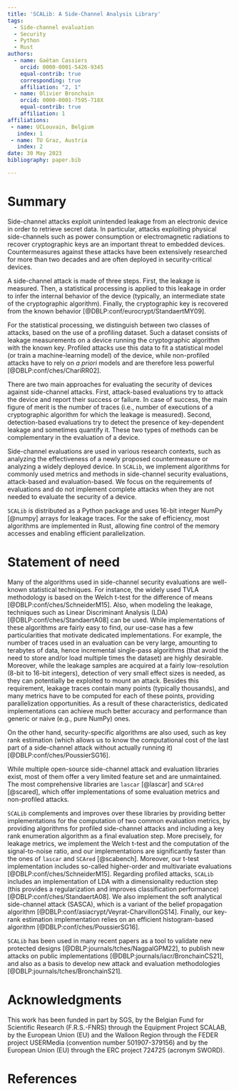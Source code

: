 ```yaml
---
title: 'SCALib: A Side-Channel Analysis Library'
tags:
  - Side-channel evaluation
  - Security
  - Python
  - Rust
authors:
  - name: Gaëtan Cassiers
    orcid: 0000-0001-5426-9345
    equal-contrib: true
    corresponding: true
    affiliation: "2, 1"
  - name: Olivier Bronchain
    orcid: 0000-0001-7595-718X
    equal-contrib: true
    affiliation: 1
affiliations:
 - name: UCLouvain, Belgium
   index: 1
 - name: TU Graz, Austria
   index: 2
date: 30 May 2023
bibliography: paper.bib

---
```


# Summary

Side-channel attacks exploit unintended leakage from an electronic device in
order to retrieve secret data.
In particular, attacks exploiting physical side-channels such as power
consumption or electromagnetic radiations to recover cryptographic keys are an
important threat to embedded devices.
Countermeasures against these attacks have been extensively researched for more
than two decades and are often deployed in security-critical devices.

A side-channel attack is made of three steps. First, the leakage is measured.
Then, a statistical processing is applied to this leakage in order to infer the
internal behavior of the device (typically, an intermediate state of the
cryptographic algorithm). Finally, the cryptographic key is recovered from the
known behavior [@DBLP:conf/eurocrypt/StandaertMY09].

For the statistical processing, we distinguish between two classes of attacks,
based on the use of a profiling dataset.
Such a dataset consists of leakage measurements on a device running the
cryptographic algorithm with the known key.
Profiled attacks use this data to fit a statistical model (or train a
machine-learning model) of the device, while non-profiled attacks have to rely
on *a priori* models and are therefore less powerful [@DBLP:conf/ches/ChariRR02].

There are two main approaches for evaluating the security of devices against side-channel attacks.
First, attack-based evaluations try to attack the device and report their success or failure.
In case of success, the main figure of merit is the number of traces (i.e.,
number of executions of a cryptographic algorithm for which the leakage is
measured).
Second, detection-based evaluations try to detect the presence of key-dependent
leakage and sometimes quantify it.
These two types of methods can be complementary in the evaluation of a device.

Side-channel evaluations are used in various research contexts, such as
analyzing the effectiveness of a newly proposed countermeasure or analyzing a
widely deployed device.
In `SCALib`, we implement algorithms for commonly used metrics and methods in
side-channel security evaluations, attack-based and evaluation-based.
We focus on the requirements of evaluations and do not implement
complete attacks when they are not needed to evaluate the security of a device.

`SCALib` is distributed as a Python package and uses 16-bit integer NumPy [@numpy] arrays
for leakage traces.
For the sake of efficiency, most algorithms are implemented in Rust,
allowing fine control of the memory accesses and enabling efficient
parallelization.


# Statement of need

Many of the algorithms used in side-channel security evaluations are well-known
statistical techniques.
For instance, the widely used TVLA methodology is based on the Welch t-test for
the difference of means [@DBLP:conf/ches/SchneiderM15].
Also, when modeling the leakage, techniques such as Linear Discriminant Analysis
(LDA) [@DBLP:conf/ches/StandaertA08] can be used.
While implementations of these algorithms are fairly easy to find, our use-case
has a few particularities that motivate dedicated implementations.
For example, the number of traces used in an evaluation can be very large,
amounting to terabytes of data, hence incremental single-pass algorithms (that
avoid the need to store and/or load multiple times the dataset) are highly
desirable.
Moreover, while the leakage samples are acquired at a fairly low-resolution
(8-bit to 16-bit integers), detection of very small effect sizes is
needed, as they can potentially be exploited to mount an attack.
Besides this requirement, leakage traces contain many points (typically
thousands), and many metrics have to be computed for each of these points,
providing parallelization opportunities.
As a result of these characteristics, dedicated implementations can achieve
much better accuracy and performance than generic or naive (e.g., pure NumPy)
ones.

On the other hand, security-specific algorithms are also used, such as key rank
estimation (which allows us to know the computational cost of the last part of a
side-channel attack without actually running it) [@DBLP:conf/ches/PoussierSG16].

While multiple open-source side-channel attack and evaluation
libraries exist, most of them offer a very limited feature set and are unmaintained.
The most comprehensive libraries are `lascar` [@lascar] and `SCAred` [@scared], which offer
implementations of some evaluation metrics and non-profiled attacks.

`SCALib` complements and improves over these libraries by providing better
implementations for the computation of two common evaluation metrics, by
providing algorithms for profiled side-channel attacks and including a key
rank enumeration algorithm as a final evaluation step.
More precisely, for leakage metrics, we implement the Welch t-test and the
computation of the signal-to-noise ratio, and our implementations are significantly
faster than the ones of `lascar` and `SCAred` [@scabench].
Moreover, our t-test implementation includes so-called higher-order and
multivariate evaluations [@DBLP:conf/ches/SchneiderM15].
Regarding profiled attacks, `SCALib` includes an implementation of
LDA with a dimensionality reduction step (this
provides a regularization and improves classification performance) [@DBLP:conf/ches/StandaertA08].
We also implement the soft analytical side-channel attack (SASCA), which is a
variant of the belief propagation algorithm [@DBLP:conf/asiacrypt/Veyrat-CharvillonGS14].
Finally, our key-rank estimation implementation relies on an efficient
histogram-based algorithm [@DBLP:conf/ches/PoussierSG16].

`SCALib` has been used in many recent papers as a tool to validate new protected
designs [@DBLP:journals/tches/NagpalGPM22], to publish new attacks on public
implementations [@DBLP:journals/iacr/BronchainCS21], and also as a basis
to develop new attack and evaluation methodologies [@DBLP:journals/tches/BronchainS21].


# Acknowledgments

This work has been funded in part by SGS, by the Belgian Fund for Scientific Research
(F.R.S.-FNRS) through the Equipment Project SCALAB, by the European Union (EU)
and the Walloon Region through the FEDER project USERMedia (convention number
501907-379156) and by the European Union (EU) through the ERC project 724725
(acronym SWORD).

# References
